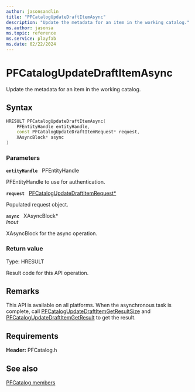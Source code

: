 ```yaml
---
author: jasonsandlin
title: "PFCatalogUpdateDraftItemAsync"
description: "Update the metadata for an item in the working catalog."
ms.author: jasonsa
ms.topic: reference
ms.service: playfab
ms.date: 02/22/2024
---
```


# PFCatalogUpdateDraftItemAsync  

Update the metadata for an item in the working catalog.  

## Syntax  
  
```cpp
HRESULT PFCatalogUpdateDraftItemAsync(  
    PFEntityHandle entityHandle,  
    const PFCatalogUpdateDraftItemRequest* request,  
    XAsyncBlock* async  
)  
```  
  
### Parameters  
  
**`entityHandle`** &nbsp; PFEntityHandle  
  
PFEntityHandle to use for authentication.  
  
**`request`** &nbsp; [PFCatalogUpdateDraftItemRequest*](../../pfcatalogtypes/structs/pfcatalogupdatedraftitemrequest.md)  
  
Populated request object.  
  
**`async`** &nbsp; XAsyncBlock*  
*_Inout_*  
  
XAsyncBlock for the async operation.  
  
  
### Return value
Type: HRESULT
  
Result code for this API operation.
  
## Remarks  
  
This API is available on all platforms. When the asynchronous task is complete, call [PFCatalogUpdateDraftItemGetResultSize](pfcatalogupdatedraftitemgetresultsize.md) and [PFCatalogUpdateDraftItemGetResult](pfcatalogupdatedraftitemgetresult.md) to get the result.
  
## Requirements  
  
**Header:** PFCatalog.h
  
## See also  
[PFCatalog members](../pfcatalog_members.md)  

  
  
